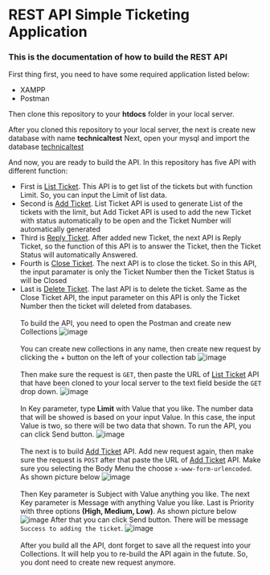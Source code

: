 # REST API Simple Ticketing Application 

<h3> This is the documentation of how to build the REST API </h3>

First thing first, you need to have some required application listed below:
* XAMPP
* Postman

Then clone this repository to your <b>htdocs</b> folder in your local server.

After you cloned this repository to your local server, the next is create new database with name **technicaltest**
Next, open your mysql and import the database [technicaltest](https://github.com/fsngpz/technicalTest/blob/main/technicaltest.sql)

And now, you are ready to build the API. In this repository has five API with different function:
* First is [List Ticket](https://github.com/fsngpz/technicalTest/blob/main/listticket.php). This API is to get list of the tickets but with function Limit. So, you can input the Limit of list data.
* Second is [Add Ticket](https://github.com/fsngpz/technicalTest/blob/main/addticket.php). List Ticket API is used to generate List of the tickets with the limit, but Add Ticket API is used to add the new Ticket with status automatically to be open and the Ticket Number will automatically generated
* Third is [Reply Ticket](https://github.com/fsngpz/technicalTest/blob/main/replyticket.php). After added new Ticket, the next API is Reply Ticket, so the function of this API is to answer the Ticket, then the Ticket Status will automatically Answered.
* Fourth is [Close Ticket](https://github.com/fsngpz/technicalTest/blob/main/closeticket.php). The next API is to close the ticket. So in this API, the input paramater is only the Ticket Number then the Ticket Status is will be Closed
* Last is [Delete Ticket](https://github.com/fsngpz/technicalTest/blob/main/deleteticket.php). The last API is to delete the ticket. Same as the Close Ticket API, the input parameter on this API is only the Ticket Number then the ticket will deleted from databases.
<br></br>
To build the API, you need to open the Postman and create new Collections
![image](https://user-images.githubusercontent.com/91114367/141490323-fe5743c8-6639-42f3-ac27-ab6a8f2f2f8d.png)<br></br>
You can create new collections in any name, then create new request by clicking the + button on the left of your collection tab
![image](https://user-images.githubusercontent.com/91114367/141490819-10d9db03-fe1d-4581-96f1-96a9121eebf1.png)<br></br>
Then make sure the request is `GET`, then paste the URL of [List Ticket](https://github.com/fsngpz/technicalTest/blob/main/listticket.php) API that have been cloned to your local server to the text field beside the `GET` drop down.
![image](https://user-images.githubusercontent.com/91114367/141491321-529ca041-a21f-4251-b97e-959124dee2ca.png)<br></br>
In Key parameter, type **Limit** with Value that you like. The number data that will be showed is based on your input Value. In this case, the input Value is two, so there will be two data that shown.
To run the API, you can click Send button.
![image](https://user-images.githubusercontent.com/91114367/141491938-3f562e09-8062-4d4b-9648-7b7e070fcad0.png)<br></br>
The next is to build [Add Ticket](https://github.com/fsngpz/technicalTest/blob/main/addticket.php) API. Add new request again, then make sure the request is `POST` after that paste the URL of [Add Ticket](https://github.com/fsngpz/technicalTest/blob/main/listticket.php) API. Make sure you selecting the Body Menu the choose `x-www-form-urlencoded`. As shown picture below
![image](https://user-images.githubusercontent.com/91114367/141493008-08782e15-8c7d-44f8-9dbe-f25dbebb726e.png)
<br></br>
Then Key parameter is Subject with Value anything you like. The next Key parameter is Message with anything Value you like. Last is Priority with three options **(High, Medium, Low)**. As shown picture below
![image](https://user-images.githubusercontent.com/91114367/141494316-4e260199-6f65-47a4-ae28-f1852a954f88.png)
After that you can click Send button. There will be message `Success to adding the ticket`.
![image](https://user-images.githubusercontent.com/91114367/141494460-3c919235-714b-48fa-8ddb-9e16fa4b0bf7.png) <br></br>
After you build all the API, dont forget to save all the request into your Collections. It will help you to re-build the API again in the futute. So, you dont need to create new request anymore.
